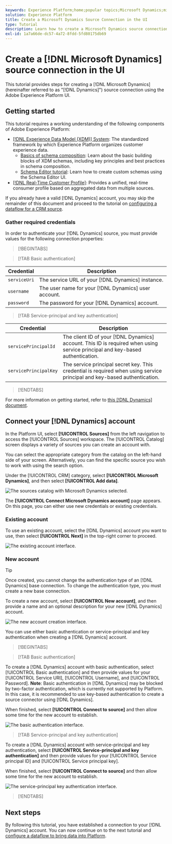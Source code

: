 ```yaml
---
keywords: Experience Platform;home;popular topics;Microsoft Dynamics;microsoft dynamics;Dynamics;dynamics
solution: Experience Platform
title: Create a Microsoft Dynamics Source Connection in the UI
type: Tutorial
description: Learn how to create a Microsoft Dynamics source connection using the Adobe Experience Platform UI.
exl-id: 1a7a66de-dc57-4a72-8fdd-5fd80175db69
---
```

# Create a [!DNL Microsoft Dynamics] source connection in the UI

This tutorial provides steps for creating a [!DNL Microsoft Dynamics] (hereinafter referred to as "[!DNL Dynamics]") source connection using the Adobe Experience Platform UI.

## Getting started

This tutorial requires a working understanding of the following components of Adobe Experience Platform:

* [[!DNL Experience Data Model (XDM)] System](../../../../../xdm/home.md): The standardized framework by which Experience Platform organizes customer experience data.
  * [Basics of schema composition](../../../../../xdm/schema/composition.md): Learn about the basic building blocks of XDM schemas, including key principles and best practices in schema composition.
  * [Schema Editor tutorial](../../../../../xdm/tutorials/create-schema-ui.md): Learn how to create custom schemas using the Schema Editor UI.
* [[!DNL Real-Time Customer Profile]](../../../../../profile/home.md): Provides a unified, real-time consumer profile based on aggregated data from multiple sources.

If you already have a valid [!DNL Dynamics] account, you may skip the remainder of this document and proceed to the tutorial on [configuring a dataflow for a CRM source](../../dataflow/crm.md).

### Gather required credentials

In order to authenticate your [!DNL Dynamics] source, you must provide values for the following connection properties:

>[!BEGINTABS]

>[!TAB Basic authentication]

| Credential | Description |
| --- | --- |
| `serviceUri` | The service URL of your [!DNL Dynamics] instance. |
| `username` | The user name for your [!DNL Dynamics] user account. |
| `password` | The password for your [!DNL Dynamics] account. |

>[!TAB Service-principal and key authentication]

| Credential | Description |
| --- | --- |
| `servicePrincipalId` | The client ID of your [!DNL Dynamics] account. This ID is required when using service principal and key-based authentication. |
| `servicePrincipalKey` | The service principal secret key. This credential is required when using service principal and key-based authentication. |

>[!ENDTABS]

For more information on getting started, refer to [this [!DNL Dynamics] document](https://docs.microsoft.com/en-us/powerapps/developer/common-data-service/authenticate-oauth).

## Connect your [!DNL Dynamics] account

In the Platform UI, select **[!UICONTROL Sources]** from the left navigation to access the [!UICONTROL Sources] workspace. The [!UICONTROL Catalog] screen displays a variety of sources you can create an account with.

You can select the appropriate category from the catalog on the left-hand side of your screen. Alternatively, you can find the specific source you wish to work with using the search option.

Under the [!UICONTROL CRM] category, select **[!UICONTROL Microsoft Dynamics]**, and then select **[!UICONTROL Add data]**.

![The sources catalog with Microsoft Dynamics selected.](../../../../images/tutorials/create/ms-dynamics/catalog.png)

The **[!UICONTROL Connect Microsoft Dynamics account]** page appears. On this page, you can either use new credentials or existing credentials.

### Existing account

To use an existing account, select the [!DNL Dynamics] account you want to use, then select **[!UICONTROL Next]** in the top-right corner to proceed.

![The existing account interface.](../../../../images/tutorials/create/ms-dynamics/existing.png)

### New account

>[!TIP]
>
>Once created, you cannot change the authentication type of an [!DNL Dynamics] base connection. To change the authentication type, you must create a new base connection.

To create a new account, select **[!UICONTROL New account]**, and then provide a name and an optional description for your new [!DNL Dynamics] account.

![The new account creation interface.](../../../../images/tutorials/create/ms-dynamics/new.png)

You can use either basic authentication or service-principal and key authentication when creating a [!DNL Dynamics] account.

>[!BEGINTABS]

>[!TAB Basic authentication]

To create a [!DNL Dynamics] account with basic authentication, select [!UICONTROL Basic authentication] and then provide values for your [!UICONTROL Service URI], [!UICONTROL Username], and [!UICONTROL Password]. **Note**: Basic authentication in [!DNL Dynamics] may be blocked by two-factor authentication, which is currently not supported by Platform. In this case, it is recommended to use key-based authentication to create a source connector using [!DNL Dynamics].

When finished, select **[!UICONTROL Connect to source]** and then allow some time for the new account to establish.

![The basic authentication interface.](../../../../images/tutorials/create/ms-dynamics/basic-authentication.png)
 
>[!TAB Service-principal and key authentication]

To create a [!DNL Dynamics] account with service-principal and key authentication, select **[!UICONTROL Service-principal and key authentication]** and then provide values for your [!UICONTROL Service principal ID] and [!UICONTROL Service principal key].

When finished, select **[!UICONTROL Connect to source]** and then allow some time for the new account to establish.

![The service-principal key authentication interface.](../../../../images/tutorials/create/ms-dynamics/service-principal.png)

>[!ENDTABS]


## Next steps

By following this tutorial, you have established a connection to your [!DNL Dynamics] account. You can now continue on to the next tutorial and [configure a dataflow to bring data into Platform](../../dataflow/crm.md).
